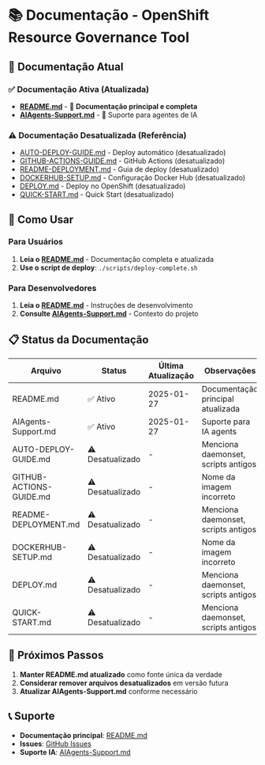 # 📚 Documentação - OpenShift Resource Governance Tool

## 🎯 Documentação Atual

### ✅ **Documentação Ativa (Atualizada)**
- **[README.md](README.md)** - 📖 **Documentação principal e completa**
- **[AIAgents-Support.md](AIAgents-Support.md)** - 🤖 Suporte para agentes de IA

### ⚠️ **Documentação Desatualizada (Referência)**
- [AUTO-DEPLOY-GUIDE.md](AUTO-DEPLOY-GUIDE.md) - Deploy automático (desatualizado)
- [GITHUB-ACTIONS-GUIDE.md](GITHUB-ACTIONS-GUIDE.md) - GitHub Actions (desatualizado)
- [README-DEPLOYMENT.md](README-DEPLOYMENT.md) - Guia de deploy (desatualizado)
- [DOCKERHUB-SETUP.md](DOCKERHUB-SETUP.md) - Configuração Docker Hub (desatualizado)
- [DEPLOY.md](DEPLOY.md) - Deploy no OpenShift (desatualizado)
- [QUICK-START.md](QUICK-START.md) - Quick Start (desatualizado)

## 🚀 Como Usar

### Para Usuários
1. **Leia o [README.md](README.md)** - Documentação completa e atualizada
2. **Use o script de deploy**: `./scripts/deploy-complete.sh`

### Para Desenvolvedores
1. **Leia o [README.md](README.md)** - Instruções de desenvolvimento
2. **Consulte [AIAgents-Support.md](AIAgents-Support.md)** - Contexto do projeto

## 📋 Status da Documentação

| Arquivo | Status | Última Atualização | Observações |
|---------|--------|-------------------|-------------|
| README.md | ✅ Ativo | 2025-01-27 | Documentação principal atualizada |
| AIAgents-Support.md | ✅ Ativo | 2025-01-27 | Suporte para IA agents |
| AUTO-DEPLOY-GUIDE.md | ⚠️ Desatualizado | - | Menciona daemonset, scripts antigos |
| GITHUB-ACTIONS-GUIDE.md | ⚠️ Desatualizado | - | Nome da imagem incorreto |
| README-DEPLOYMENT.md | ⚠️ Desatualizado | - | Menciona daemonset, scripts antigos |
| DOCKERHUB-SETUP.md | ⚠️ Desatualizado | - | Nome da imagem incorreto |
| DEPLOY.md | ⚠️ Desatualizado | - | Menciona daemonset, scripts antigos |
| QUICK-START.md | ⚠️ Desatualizado | - | Menciona daemonset, scripts antigos |

## 🔄 Próximos Passos

1. **Manter README.md atualizado** como fonte única da verdade
2. **Considerar remover arquivos desatualizados** em versão futura
3. **Atualizar AIAgents-Support.md** conforme necessário

## 📞 Suporte

- **Documentação principal**: [README.md](README.md)
- **Issues**: [GitHub Issues](https://github.com/andersonid/openshift-resource-governance/issues)
- **Suporte IA**: [AIAgents-Support.md](AIAgents-Support.md)

